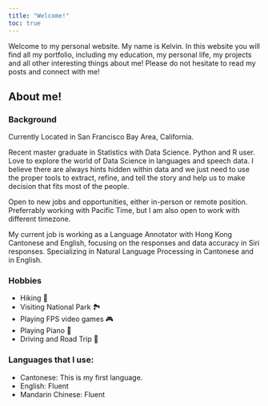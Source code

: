 ```yaml
---
title: "Welcome!"
toc: true
---
```


Welcome to my personal website. My name is Kelvin. In this website you will find all my portfolio, including my education, my personal life, my projects and all other interesting things about me! Please do not hesitate to read my posts and connect with me! 

## About me!

### Background
Currently Located in San Francisco Bay Area, California.

Recent master graduate in Statistics with Data Science. Python and R user. Love to explore the world of Data Science in languages and speech data. I believe there are always hints hidden within data and we just need to use the proper tools to extract, refine, and tell the story and help us to make decision that fits most of the people.

Open to new jobs and opportunities, either in-person or remote position. Preferrably working with Pacific Time, but I am also open to work with different timezone.

My current job is working as a Language Annotator with Hong Kong Cantonese and English, focusing on the responses and data accuracy in Siri responses. Specializing in Natural Language Processing in Cantonese and in English.


### Hobbies
- Hiking 🥾
- Visiting National Park 🏞️
- Playing FPS video games 🎮
- Playing Piano 🎹
- Driving and Road Trip 🚙


### Languages that I use:

- Cantonese: This is my first language.
- English: Fluent
- Mandarin Chinese: Fluent
